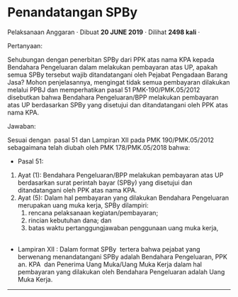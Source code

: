 Penandatangan SPBy
==================

Pelaksanaan Anggaran · Dibuat **20 JUNE 2019** · Dilihat **2498 kali** ·

Pertanyaan:

Sehubungan dengan penerbitan SPBy dari PPK atas nama KPA kepada Bendahara Pengeluaran dalam melakukan pembayaran atas UP, apakah semua SPBy tersebut wajib ditandatangani oleh Pejabat Pengadaan Barang Jasa? Mohon penjelasannya, mengingat tidak semua pembayaran dilakukan melalui PPBJ dan memperhatikan pasal 51 PMK-190/PMK.05/2012 disebutkan bahwa Bendahara Pengeluaran/BPP melakukan pembayaran atas UP berdasarkan SPBy yang disetujui dan ditandatangani oleh PPK atas nama KPA.

Jawaban:

Sesuai dengan  pasal 51 dan Lampiran XII pada PMK 190/PMK.05/2012 sebagaimana telah diubah oleh PMK 178/PMK.05/2018 bahwa: 

*   Pasal 51:

1.  Ayat (1): Bendahara Pengeluaran/BPP melakukan pembayaran atas UP berdasarkan surat perintah bayar (SPBy) yang disetujui dan ditandatangani oleh PPK atas nama KPA.
2.  Ayat (5): Dalam hal pembayaran yang dilakukan Bendahara Pengeluaran merupakan uang muka kerja, SPBy dilampiri:
    1.  rencana pelaksanaan kegiatan/pembayaran;
    2.  rincian kebutuhan dana; dan
    3.  batas waktu pertanggungjawaban penggunaan uang muka kerja,        

*   Lampiran XII : Dalam format SPBy  tertera bahwa pejabat yang berwenang menandatangani SPBy adalah Bendahara Pengeluaran, PPK an. KPA  dan Penerima Uang Muka/Uang Muka Kerja dalam hal pembayaran yang dilakukan oleh Bendahara Pengeluaran adalah Uang Muka Kerja.

  

  
  
  

* * *